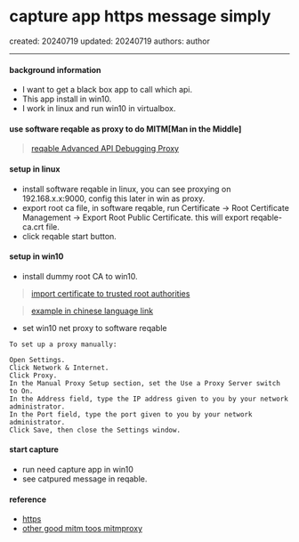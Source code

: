 # capture app https message simply

created: 20240719 updated: 20240719 authors: author

---

#### background information
- I want to get a black box app to call which api.
- This app install in win10.
- I work in linux and run win10 in virtualbox.

#### use software reqable as proxy to do MITM[Man in the Middle] 
> [reqable Advanced API Debugging Proxy](https://reqable.com/en-US/)


#### setup in linux
- install software reqable in linux, you can see proxying on 192.168.x.x:9000, config this later in win as proxy.
- export root ca file, in software reqable, run Certificate -> Root Certificate Management -> Export Root Public Certificate. this will export reqable-ca.crt file.
- click reqable start button.

#### setup in win10
- install dummy root CA to win10. 
> [import certificate to trusted root authorities](https://superuser.com/questions/1596453/import-certificate-to-trusted-root-authorities-for-the-current-user-with-comman)

> [example in chinese language link](https://cnzhx.net/blog/self-signed-certificate-as-trusted-root-ca-in-windows/)
- set win10 net proxy to software reqable
```
To set up a proxy manually:

Open Settings.
Click Network & Internet.
Click Proxy.
In the Manual Proxy Setup section, set the Use a Proxy Server switch to On.
In the Address field, type the IP address given to you by your network administrator.
In the Port field, type the port given to you by your network administrator.
Click Save, then close the Settings window. 
```

#### start capture
- run need capture app in win10
- see catpured message in reqable.


#### reference
- [https](https://en.wikipedia.org/wiki/HTTPS)
- [other good mitm toos mitmproxy](https://github.com/mitmproxy/mitmproxy)
